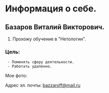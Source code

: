 # Информация о себе.

## Базаров Виталий Викторович.

   1. Прохожу обучение в "Нетологии".
### Цель: 
     - Поменять сферу деятельности.
     - Работать удаленно.

Мое фото:
 


Адрес эл. почты: <bazzaroff@mail.ru>